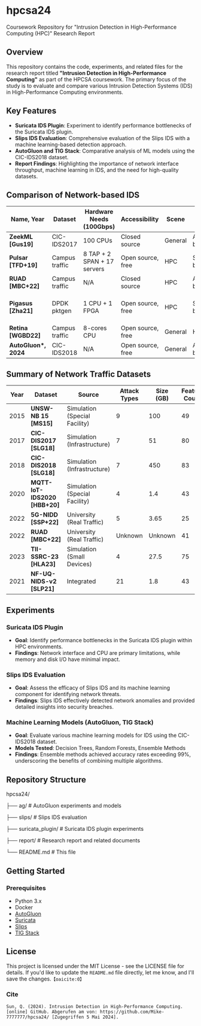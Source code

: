 # hpcsa24
Coursework Repository for "Intrusion Detection in High-Performance Computing (HPC)" Research Report

## Overview
This repository contains the code, experiments, and related files for the research report titled **"Intrusion Detection in High-Performance Computing"** as part of the HPCSA coursework. The primary focus of the study is to evaluate and compare various Intrusion Detection Systems (IDS) in High-Performance Computing environments.

## Key Features
- **Suricata IDS Plugin**: Experiment to identify performance bottlenecks of the Suricata IDS plugin.
- **Slips IDS Evaluation**: Comprehensive evaluation of the Slips IDS with a machine learning-based detection approach.
- **AutoGluon and TIG Stack**: Comparative analysis of ML models using the CIC-IDS2018 dataset.
- **Report Findings**: Highlighting the importance of network interface throughput, machine learning in IDS, and the need for high-quality datasets.

## Comparison of Network-based IDS
| Name, Year      | Dataset          | Hardware Needs (100Gbps) | Accessibility          | Scene  | Type          | Filtering                          |
|-----------------|------------------|--------------------------|------------------------|--------|---------------|-------------------------------------|
| **ZeekML [Gus19]** | CIC-IDS2017    | 100 CPUs                 | Closed source         | General| Anomaly-based | Custom, double                      |
| **Pulsar [TFD+19]**| Campus traffic | 8 TAP + 2 SPAN + 17 servers | Open source, free | HPC    | Signature-based | Whitelist                          |
| **RUAD [MBC+22]** | Campus traffic  | N/A                      | Closed source         | HPC    | Anomaly-based | N/A                               |
| **Pigasus [Zha21]**| DPDK pktgen   | 1 CPU + 1 FPGA           | Open source, free     | HPC    | Signature-based | Multi-layer, low latency           |
| **Retina [WGBD22]**| Campus traffic| 8-cores CPU              | Open source, free     | General| Hybrid       | Multi-layer                         |
| **AutoGluon\*, 2024**| CIC-IDS2018  | N/A                      | Open source, free     | General| Anomaly-based | N/A                                |

## Summary of Network Traffic Datasets
| Year | Dataset       | Source                     | Attack Types | Size (GB) | Feature Count | Open Source |
|------|---------------|----------------------------|--------------|-----------|---------------|-------------|
| 2015 | **UNSW-NB 15 [MS15]** | Simulation (Special Facility) | 9           | 100       | 49            | Yes         |
| 2017 | **CIC-DIS2017 [SLG18]**| Simulation (Infrastructure)  | 7           | 51        | 80            | Yes         |
| 2018 | **CIC-DIS2018 [SLG18]**| Simulation (Infrastructure)  | 7           | 450       | 83            | Yes         |
| 2020 | **MQTT-IoT-IDS2020 [HBB+20]**| Simulation (Special Facility) | 4     | 1.4       | 43            | Yes         |
| 2022 | **5G-NIDD [SSP+22]** | University (Real Traffic)     | 5           | 3.65      | 25            | Yes         |
| 2022 | **RUAD [MBC+22]**    | University (Real Traffic)     | Unknown     | Unknown   | 41            | No          |
| 2023 | **TII-SSRC-23 [HLA23]**| Simulation (Small Devices)   | 4           | 27.5      | 75            | Yes         |
| 2021 | **NF-UQ-NIDS-v2 [SLP21]**| Integrated                | 21          | 1.8       | 43            | Yes\*       |

## Experiments
### Suricata IDS Plugin
- **Goal**: Identify performance bottlenecks in the Suricata IDS plugin within HPC environments.
- **Findings**: Network interface and CPU are primary limitations, while memory and disk I/O have minimal impact.

### Slips IDS Evaluation
- **Goal**: Assess the efficacy of Slips IDS and its machine learning component for identifying network threats.
- **Findings**: Slips IDS effectively detected network anomalies and provided detailed insights into security breaches.

### Machine Learning Models (AutoGluon, TIG Stack)
- **Goal**: Evaluate various machine learning models for IDS using the CIC-IDS2018 dataset.
- **Models Tested**: Decision Trees, Random Forests, Ensemble Methods
- **Findings**: Ensemble methods achieved accuracy rates exceeding 99%, underscoring the benefits of combining multiple algorithms.

## Repository Structure
hpcsa24/

├── ag/                 # AutoGluon experiments and models

├── slips/              # Slips IDS evaluation

├── suricata_plugin/    # Suricata IDS plugin experiments

├── report/             # Research report and related documents

└── README.md           # This file

## Getting Started
### Prerequisites
- Python 3.x
- Docker
- [AutoGluon](https://github.com/awslabs/autogluon)
- [Suricata](https://suricata.io/)
- [Slips](https://github.com/jasonish/slips)
- [TIG Stack](https://github.com/alekece/tig-stack)

## License
This project is licensed under the MIT License - see the LICENSE file for details. 
If you'd like to update the `README.md` file directly, let me know, and I'll save the changes. &#8203;``【oaicite:0】``&#8203;

### Cite

```
Sun, Q. (2024). Intrusion Detection in High-Performance Computing. [online] GitHub. Abgerufen am von: https://github.com/Mike-7777777/hpcsa24/ [Zugegriffen 5 Mai 2024]. 
```

